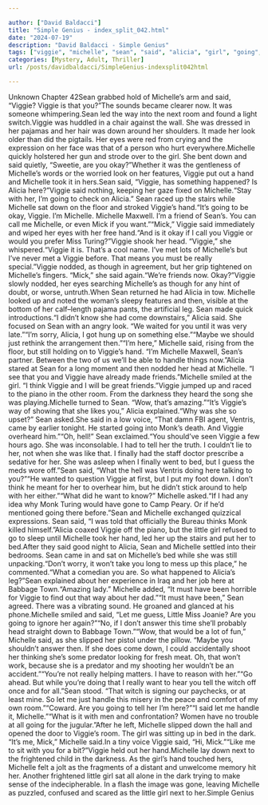 ```yaml
---

author: ["David Baldacci"]
title: "Simple Genius - index_split_042.html"
date: "2024-07-19"
description: "David Baldacci - Simple Genius"
tags: ["viggie", "michelle", "sean", "said", "alicia", "girl", "going", "okay", "hand", "mick", "little", "way", "next", "room", "made", "look", "eye", "put", "sat", "would", "head", "must", "really", "nodded", "handle"]
categories: [Mystery, Adult, Thriller]
url: /posts/davidbaldacci/SimpleGenius-indexsplit042html

---
```



Unknown
Chapter 42Sean grabbed hold of Michelle’s arm and said, “Viggie? Viggie is that you?”The sounds became clearer now. It was someone whimpering.Sean led the way into the next room and found a light switch.Viggie was huddled in a chair against the wall. She was dressed in her pajamas and her hair was down around her shoulders. It made her look older than did the pigtails. Her eyes were red from crying and the expression on her face was that of a person who hurt everywhere.Michelle quickly holstered her gun and strode over to the girl. She bent down and said quietly, “Sweetie, are you okay?”Whether it was the gentleness of Michelle’s words or the worried look on her features, Viggie put out a hand and Michelle took it in hers.Sean said, “Viggie, has something happened? Is Alicia here?”Viggie said nothing, keeping her gaze fixed on Michelle.“Stay with her, I’m going to check on Alicia.” Sean raced up the stairs while Michelle sat down on the floor and stroked Viggie’s hand.“It’s going to be okay, Viggie. I’m Michelle. Michelle Maxwell. I’m a friend of Sean’s. You can call me Michelle, or even Mick if you want.”“Mick,” Viggie said immediately and wiped her eyes with her free hand.“And is it okay if I call you Viggie or would you prefer Miss Turing?”Viggie shook her head. “Viggie,” she whispered.“Viggie it is. That’s a cool name. I’ve met lots of Michelle’s but I’ve never met a Viggie before. That means you must be really special.”Viggie nodded, as though in agreement, but her grip tightened on Michelle’s fingers. “Mick,” she said again.“We’re friends now. Okay?”Viggie slowly nodded, her eyes searching Michelle’s as though for any hint of doubt, or worse, untruth.When Sean returned he had Alicia in tow. Michelle looked up and noted the woman’s sleepy features and then, visible at the bottom of her calf–length pajama pants, the artificial leg. Sean made quick introductions.“I didn’t know she had come downstairs,” Alicia said. She focused on Sean with an angry look. “We waited for you until it was very late.”“I’m sorry, Alicia, I got hung up on something else.”“Maybe we should just rethink the arrangement then.”“I’m here,” Michelle said, rising from the floor, but still holding on to Viggie’s hand. “I’m Michelle Maxwell, Sean’s partner. Between the two of us we’ll be able to handle things now.”Alicia stared at Sean for a long moment and then nodded her head at Michelle. “I see that you and Viggie have already made friends.”Michelle smiled at the girl. “I think Viggie and I will be great friends.”Viggie jumped up and raced to the piano in the other room. From the darkness they heard the song she was playing.Michelle turned to Sean. “Wow, that’s amazing.”“It’s Viggie’s way of showing that she likes you,” Alicia explained.“Why was she so upset?” Sean asked.She said in a low voice, “That damn FBI agent, Ventris, came by earlier tonight. He started going into Monk’s death. And Viggie overheard him.”“Oh, hell!” Sean exclaimed.“You should’ve seen Viggie a few hours ago. She was inconsolable. I had to tell her the truth. I couldn’t lie to her, not when she was like that. I finally had the staff doctor prescribe a sedative for her. She was asleep when I finally went to bed, but I guess the meds wore off.”Sean said, “What the hell was Ventris doing here talking to you?”“He wanted to question Viggie at first, but I put my foot down. I don’t think he meant for her to overhear him, but he didn’t stick around to help with her either.”“What did he want to know?” Michelle asked.“If I had any idea why Monk Turing would have gone to Camp Peary. Or if he’d mentioned going there before.”Sean and Michelle exchanged quizzical expressions. Sean said, “I was told that officially the Bureau thinks Monk killed himself.”Alicia coaxed Viggie off the piano, but the little girl refused to go to sleep until Michelle took her hand, led her up the stairs and put her to bed.After they said good night to Alicia, Sean and Michelle settled into their bedrooms. Sean came in and sat on Michelle’s bed while she was still unpacking.“Don’t worry, it won’t take you long to mess up this place,” he commented.“What a comedian you are. So what happened to Alicia’s leg?”Sean explained about her experience in Iraq and her job here at Babbage Town.“Amazing lady.” Michelle added, “It must have been horrible for Viggie to find out that way about her dad.”“It must have been,” Sean agreed. There was a vibrating sound. He groaned and glanced at his phone.Michelle smiled and said, “Let me guess, Little Miss Joanie? Are you going to ignore her again?”“No, if I don’t answer this time she’ll probably head straight down to Babbage Town.”“Wow, that would be a lot of fun,” Michelle said, as she slipped her pistol under the pillow. “Maybe you shouldn’t answer then. If she does come down, I could accidentally shoot her thinking she’s some predator looking for fresh meat. Oh, that won’t work, because she is a predator and my shooting her wouldn’t be an accident.”“You’re not really helping matters. I have to reason with her.”“Go ahead. But while you’re doing that I really want to hear you tell the witch off once and for all.”Sean stood. “That witch is signing our paychecks, or at least mine. So let me just handle this misery in the peace and comfort of my own room.”“Coward. Are you going to tell her I’m here?”“I said let me handle it, Michelle.”“What is it with men and confrontation? Women have no trouble at all going for the jugular.”After he left, Michelle slipped down the hall and opened the door to Viggie’s room. The girl was sitting up in bed in the dark. “It’s me, Mick,” Michelle said.In a tiny voice Viggie said, “Hi, Mick.”“Like me to sit with you for a bit?”Viggie held out her hand.Michelle lay down next to the frightened child in the darkness. As the girl’s hand touched hers, Michelle felt a jolt as the fragments of a distant and unwelcome memory hit her. Another frightened little girl sat all alone in the dark trying to make sense of the indecipherable. In a flash the image was gone, leaving Michelle as puzzled, confused and scared as the little girl next to her.Simple Genius

